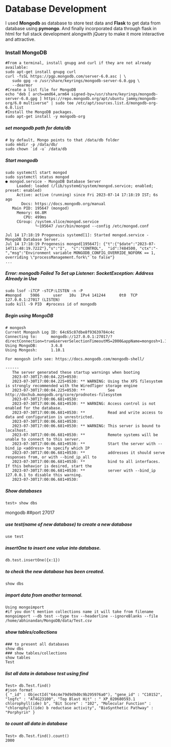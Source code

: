 # Database Development

I used **Mongodb** as database to store test data and **Flask** to get data from database using **pymongo**. And finally incorporated data through flask in html for full stack development alongwith jQuery to make it more interactive and attractive.


### Install MongoDB 
```
#From a terminal, install gnupg and curl if they are not already available:
sudo apt-get install gnupg curl
curl -fsSL https://pgp.mongodb.com/server-6.0.asc | \
   sudo gpg -o /usr/share/keyrings/mongodb-server-6.0.gpg \
   --dearmor
#Create a list file for MongoDB
echo "deb [ arch=amd64,arm64 signed-by=/usr/share/keyrings/mongodb-server-6.0.gpg ] https://repo.mongodb.org/apt/ubuntu jammy/mongodb-org/6.0 multiverse" | sudo tee /etc/apt/sources.list.d/mongodb-org-6.0.list
#Install the MongoDB packages.
sudo apt-get install -y mongodb-org
```

##### set mongodb path for data/db
```
# by default, Mongo points to that /data/db folder
sudo mkdir -p /data/db/
sudo chown `id -u` /data/db
```
##### Start mongodb
```
sudo systemctl start mongod
sudo systemctl status mongod
● mongod.service - MongoDB Database Server
     Loaded: loaded (/lib/systemd/system/mongod.service; enabled; preset: enabled)
     Active: active (running) since Fri 2023-07-14 17:18:19 IST; 6s ago
       Docs: https://docs.mongodb.org/manual
   Main PID: 195647 (mongod)
     Memory: 66.8M
        CPU: 499ms
     CGroup: /system.slice/mongod.service
             └─195647 /usr/bin/mongod --config /etc/mongod.conf

Jul 14 17:18:19 Progenesis systemd[1]: Started mongod.service - MongoDB Database Server.
Jul 14 17:18:19 Progenesis mongod[195647]: {"t":{"$date":"2023-07-14T11:48:19.722Z"},"s":"I",  "c":"CONTROL",  "id":7484500, "ctx":"-","msg":"Environment variable MONGODB_CONFIG_OVERRIDE_NOFORK == 1, overriding \"processManagement.fork\" to false"}
...
```
##### Error: mongodb Failed To Set up Listener: SocketException: Address Already in Use
```
sudo lsof -iTCP -sTCP:LISTEN -n -P
#mongod    5986      user   10u  IPv4 141244      0t0  TCP 127.0.0.1:27017 (LISTEN)
sudo kill -9 PID  #process id of mongodb 
```
##### Begin using MongoDB
```
# mongosh
Current Mongosh Log ID:	64c65c87dbe8f93639784c4c
Connecting to:		mongodb://127.0.0.1:27017/?directConnection=true&serverSelectionTimeoutMS=2000&appName=mongosh+1.10.1
Using MongoDB:		3.6.8
Using Mongosh:		1.10.1

For mongosh info see: https://docs.mongodb.com/mongodb-shell/

------
   The server generated these startup warnings when booting
   2023-07-30T17:00:04.225+0530: 
   2023-07-30T17:00:04.225+0530: ** WARNING: Using the XFS filesystem is strongly recommended with the WiredTiger storage engine
   2023-07-30T17:00:04.225+0530: **          See http://dochub.mongodb.org/core/prodnotes-filesystem
   2023-07-30T17:00:06.681+0530: 
   2023-07-30T17:00:06.681+0530: ** WARNING: Access control is not enabled for the database.
   2023-07-30T17:00:06.681+0530: **          Read and write access to data and configuration is unrestricted.
   2023-07-30T17:00:06.681+0530: 
   2023-07-30T17:00:06.681+0530: ** WARNING: This server is bound to localhost.
   2023-07-30T17:00:06.681+0530: **          Remote systems will be unable to connect to this server.
   2023-07-30T17:00:06.681+0530: **          Start the server with --bind_ip <address> to specify which IP
   2023-07-30T17:00:06.681+0530: **          addresses it should serve responses from, or with --bind_ip_all to
   2023-07-30T17:00:06.681+0530: **          bind to all interfaces. If this behavior is desired, start the
   2023-07-30T17:00:06.681+0530: **          server with --bind_ip 127.0.0.1 to disable this warning.
   2023-07-30T17:00:06.681+0530:
```
##### Show databases
```
test> show dbs
```

mongodb ##port 27017
##### use test(name of new database) to create a new database
```
use test
```
##### insertOne to insert one value into database.
```
db.test.insertOne({x:1})
```
##### to check the new database has been created.
```
show dbs
```
##### import data from another termonal.
```
Using mongoimport
#if you don't mention collections name it will take from filename
mongoimport --db test --type tsv --headerline --ignoreBlanks --file /home/abhinandan/MongoDB/data/Test.csv
```
##### show tables/collections
```
### to present all databases
show dbs 
### show tables/collections
show tables
Test
```
##### list all data in database test using find
```
Test> db.Test.find()
#json format
{ "_id" : ObjectId("64c4e79d9d9d0c9b295976a0"), "gene_id" : "C10152", "logfc" : "AT4G23100", "Top Blast Hit" : " XP_020680593.1 chlorophyll(ide) b", "Bit Score" : "102", "Molecular Function" : "chlorophyll(ide) b reductase activity", "BioSynthetic Pathway" : "Porphyrin" }
```
##### to count all data in database
```
Test> db.Test.find().count()
2000
```
